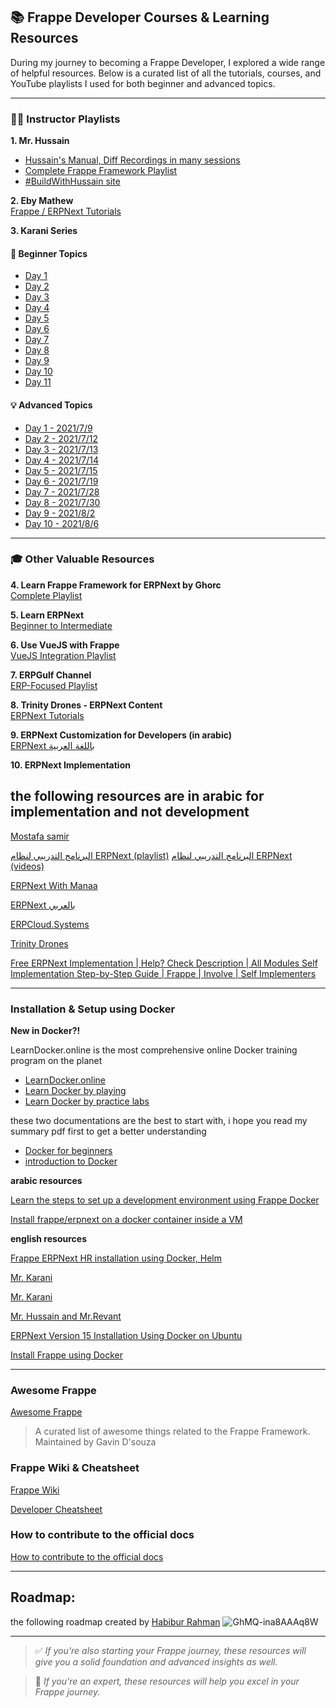 ## 📚 Frappe Developer Courses & Learning Resources

During my journey to becoming a Frappe Developer, I explored a wide range of helpful resources. Below is a curated list of all the tutorials, courses, and YouTube playlists I used for both beginner and advanced topics.

---

### 🧑‍🏫 Instructor Playlists

**1. Mr. Hussain**
- [Hussain's Manual, Diff Recordings in many sessions](https://manual.buildwithhussain.com/handouts/recordings/)  
- [Complete Frappe Framework Playlist](https://www.youtube.com/playlist?list=PLQGFK8RiEPSKsY3QbZ8zUTj8RGJ6NnvAZ)
- [#BuildWithHussain site](https://buildwithhussain.com/)

**2. Eby Mathew**  
[Frappe / ERPNext Tutorials](https://www.youtube.com/playlist?list=PL81DRyBlXws-b7CdzGHOgoyc8vUvLXv6i)

**3. Karani Series**

#### 📘 Beginner Topics
- [Day 1](https://www.youtube.com/watch?v=-VsddLizVnk&list=LL&index=19)  
- [Day 2](https://www.youtube.com/watch?v=GeU5U75pSgg&list=LL&index=18)  
- [Day 3](https://www.youtube.com/watch?v=SIYQ5GH0kwk&list=LL&index=17)  
- [Day 4](https://www.youtube.com/watch?v=K1iplwU3W5A&list=PLLbgRul3LE3NW6T9yQROiIihYpWm5RyHw&index=12)  
- [Day 5](https://www.youtube.com/watch?v=DZK18QPb7fY&list=PLLbgRul3LE3NW6T9yQROiIihYpWm5RyHw&index=15)  
- [Day 6](https://www.youtube.com/watch?v=Rt1gYpAD2jw&list=PLLbgRul3LE3NW6T9yQROiIihYpWm5RyHw&index=17)  
- [Day 7](https://www.youtube.com/watch?v=Y2Yo-7NRdFg&list=PLLbgRul3LE3NW6T9yQROiIihYpWm5RyHw&index=19)  
- [Day 8](https://www.youtube.com/watch?v=tceGlB35UAU&list=PLLbgRul3LE3NW6T9yQROiIihYpWm5RyHw&index=21)  
- [Day 9](https://www.youtube.com/watch?v=fzwDt9b5PUk&list=PLLbgRul3LE3NW6T9yQROiIihYpWm5RyHw&index=22)  
- [Day 10](https://www.youtube.com/watch?v=if65BmDzMP8&list=PLLbgRul3LE3NW6T9yQROiIihYpWm5RyHw&index=24)  
- [Day 11](https://www.youtube.com/watch?v=6CEiMjlC54w&list=PLLbgRul3LE3NW6T9yQROiIihYpWm5RyHw&index=26)  

#### 💡 Advanced Topics
- [Day 1 - 2021/7/9](https://www.youtube.com/watch?v=wzHleE9O5nY&list=PLLbgRul3LE3NW6T9yQROiIihYpWm5RyHw&index=7)  
- [Day 2 - 2021/7/12](https://www.youtube.com/watch?v=fzSpDvuy0zE&list=PLLbgRul3LE3NW6T9yQROiIihYpWm5RyHw&index=8)  
- [Day 3 - 2021/7/13](https://www.youtube.com/watch?v=yNuRh0AUdEk&list=PLLbgRul3LE3NW6T9yQROiIihYpWm5RyHw&index=11)  
- [Day 4 - 2021/7/14](https://www.youtube.com/watch?v=lBOqcifCYhc&list=PLLbgRul3LE3NW6T9yQROiIihYpWm5RyHw&index=13)  
- [Day 5 - 2021/7/15](https://www.youtube.com/watch?v=s3uGClIg93g&list=PLLbgRul3LE3NW6T9yQROiIihYpWm5RyHw&index=14)  
- [Day 6 - 2021/7/19](https://www.youtube.com/watch?v=sx6Dbh2wtbs&list=PLLbgRul3LE3NW6T9yQROiIihYpWm5RyHw&index=16)  
- [Day 7 - 2021/7/28](https://www.youtube.com/watch?v=vswXHpJwH3w&list=PLLbgRul3LE3NW6T9yQROiIihYpWm5RyHw&index=18)  
- [Day 8 - 2021/7/30](https://www.youtube.com/watch?v=q9A7WBy3sgM&list=PLLbgRul3LE3NW6T9yQROiIihYpWm5RyHw&index=20)  
- [Day 9 - 2021/8/2](https://www.youtube.com/watch?v=UoOPB0AKxaE&list=PLLbgRul3LE3NW6T9yQROiIihYpWm5RyHw&index=23)  
- [Day 10 - 2021/8/6](https://www.youtube.com/watch?v=naJiQaOZlxo&list=PLLbgRul3LE3NW6T9yQROiIihYpWm5RyHw&index=25)

---

### 🎓 Other Valuable Resources

**4. Learn Frappe Framework for ERPNext by Ghorc**  
[Complete Playlist](https://www.youtube.com/playlist?list=PLZyne-gbfLr-ulWdWvzQWTvPY-dGGjd6G)

**5. Learn ERPNext**  
[Beginner to Intermediate](https://www.youtube.com/playlist?list=PLQGFK8RiEPSKjsII3xNjZ6DD_UZu0d-rb)

**6. Use VueJS with Frappe**  
[VueJS Integration Playlist](https://www.youtube.com/playlist?list=PLQGFK8RiEPSII8N7iwhjqrPTQXq1T42Jl)

**7. ERPGulf Channel**  
[ERP-Focused Playlist](https://www.youtube.com/@ERPGulf/playlists)

**8. Trinity Drones - ERPNext Content**  
[ERPNext Tutorials](https://www.youtube.com/@trinitydrones9030/videos)

**9. ERPNext Customization for Developers (in arabic)**  
[ERPNext باللغة العربية](https://www.youtube.com/playlist?list=PLmomknAqwkrZxw-v1AoJW8TfGWMABQKbG)

**10. ERPNext Implementation**  
## the following resources are in arabic for implementation and not development

[Mostafa samir](https://www.youtube.com/playlist?list=PLARujjXunDLH8Y3KjqyEnXsZAsOIyiROk)

[البرنامج التدريبي لنظام ERPNext (playlist)](https://www.youtube.com/playlist?list=PL8ZSf9uk6YuecFcKKAfWD2iInK9GnVoQV)
[البرنامج التدريبي لنظام ERPNext (videos)](https://www.youtube.com/@ansiabdo/videos)

[ERPNext With Manaa](https://www.youtube.com/@ERPWithManaa/playlists)

[ERPNext بالعربي](https://www.youtube.com/@erpnextAR/playlists)

[ERPCloud.Systems](https://www.youtube.com/@ERPCloudSystems/playlists)

[Trinity Drones](https://www.youtube.com/@trinitydrones9030/videos)

[Free ERPNext Implementation | Help? Check Description | All Modules Self Implementation Step-by-Step Guide | Frappe | Involve | Self Implementers](https://www.youtube.com/playlist?list=PLfUnnoSTbf6594jaxbYdM3AWH-D2UnB6w)

---

### Installation & Setup using Docker

**New in Docker?!**

LearnDocker.online is the most comprehensive online Docker training program on the planet

- [LearnDocker.online](https://learndocker.online/courses/)
- [Learn Docker by playing](https://kodekloud.com/free-labs/docker)
- [Learn Docker by practice labs](https://labex.io/skilltrees/docker)

these two documentations are the best to start with,
i hope you read my summary pdf first to get a better understanding

- [Docker for beginners](https://docker-curriculum.com/)
- [introduction to Docker](https://courses.mooc.fi/org/uh-cs/courses/devops-with-docker)

**arabic resources** 

[Learn the steps to set up a development environment using Frappe Docker](https://www.youtube.com/watch?v=VuhCaSiiLlU)

[Install frappe/erpnext on a docker container inside a VM](https://www.youtube.com/watch?v=yJIS2MDmEmA)

**english resources**

[Frappe ERPNext HR installation using Docker, Helm](https://www.youtube.com/watch?v=WpJeAZ6l-Z0)

[Mr. Karani](https://www.youtube.com/watch?v=BsV9ZB4Aqew)

[Mr. Karani](https://www.youtube.com/watch?v=LmfZZ-VAPYM)

[Mr. Hussain and Mr.Revant](https://www.youtube.com/watch?v=xOgdMcGW56U&list=PLZCgUQw6wdOETG3uOypLj845A87N8XBQA&index=7)

[ERPNext Version 15 Installation Using Docker on Ubuntu](https://www.youtube.com/watch?v=EVP8Gx24NEM)

[Install Frappe using Docker](https://www.youtube.com/watch?v=_08L9pubPCY)

---

### Awesome Frappe

[Awesome Frappe](https://awesome-frappe.gavv.in/) 

> A curated list of awesome things related to the Frappe Framework. Maintained by Gavin D'souza

### Frappe Wiki & Cheatsheet

[Frappe Wiki](https://github.com/frappe/frappe/wiki)

[Developer Cheatsheet](https://github.com/frappe/frappe/wiki/Developer-Cheatsheet)

### How to contribute to the official docs

[How to contribute to the official docs](https://docs.frappe.io/framework/user/en/how_to_contribute)

---

## Roadmap:
the following roadmap created by
[Habibur Rahman](https://www.linkedin.com/posts/habibur-rahman-b59038195_frappe-erpnext-learning-activity-7284565486267174913-FRvH?utm_source=share&utm_medium=member_desktop&rcm=ACoAADDD5IQBJAbESK6DNV4DLSAHOhljB-dLbsk)
![GhMQ-ina8AAAq8W](https://github.com/user-attachments/assets/5a7b8a15-c6b1-486a-9a7f-1998dde81eb3)

---

> ✅ *If you're also starting your Frappe journey, these resources will give you a solid foundation and advanced insights as well.*

> 🌟 *If you're an expert, these resources will help you excel in your Frappe journey.*
